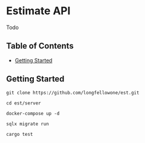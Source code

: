 # Estimate API

Todo

## Table of Contents

* [Getting Started](#getting-started)

## Getting Started

`git clone https://github.com/longfellowone/est.git`

`cd est/server`

`docker-compose up -d`

`sqlx migrate run`

`cargo test`